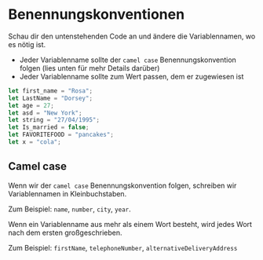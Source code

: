 # Benennungskonventionen

Schau dir den untenstehenden Code an und ändere die Variablennamen, wo es nötig ist.

- Jeder Variablenname sollte der `camel case` Benennungskonvention folgen (lies unten für mehr Details darüber)
- Jeder Variablenname sollte zum Wert passen, dem er zugewiesen ist
 

```js
let first_name = "Rosa";
let LastName = "Dorsey";
let age = 27;
let asd = "New York";
let string = "27/04/1995";
let Is_married = false;
let FAVORITEFOOD = "pancakes";
let x = "cola";
```

## Camel case

Wenn wir der `camel case` Benennungskonvention folgen, schreiben wir Variablennamen in Kleinbuchstaben.

Zum Beispiel: `name`, `number`, `city`, `year`.

Wenn ein Variablenname aus mehr als einem Wort besteht, wird jedes Wort nach dem ersten großgeschrieben.

Zum Beispiel: `firstName`, `telephoneNumber`, `alternativeDeliveryAddress`